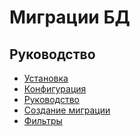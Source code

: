 Миграции БД
===

## Руководство

* [Установка](install.md)
* [Конфигурация](config.md)
* [Руководство](guide.md)
* [Создание миграции](create.md)
* [Фильтры](filter.md)
